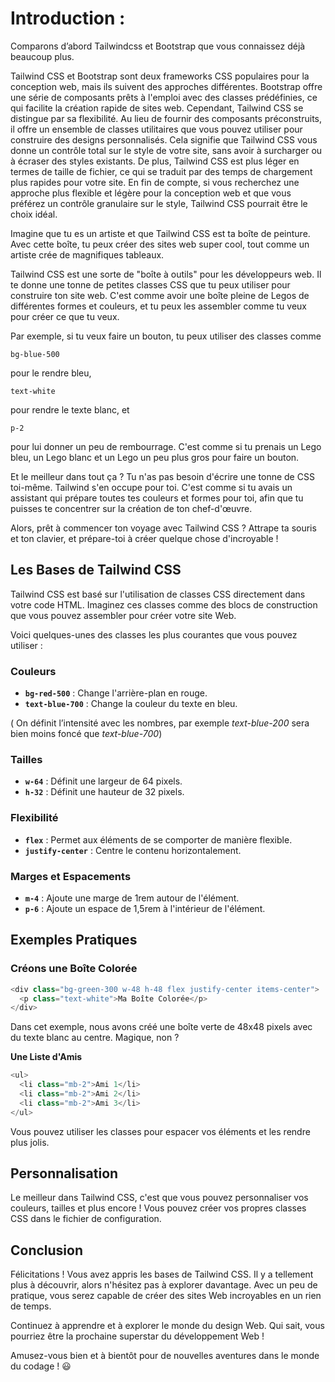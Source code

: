 # **Introduction :**

Comparons d’abord Tailwindcss et Bootstrap que vous connaissez déjà beaucoup plus. 

Tailwind CSS et Bootstrap sont deux frameworks CSS populaires pour la conception web, mais ils suivent des approches différentes. Bootstrap offre une série de composants prêts à l'emploi avec des classes prédéfinies, ce qui facilite la création rapide de sites web. Cependant, Tailwind CSS se distingue par sa flexibilité. Au lieu de fournir des composants préconstruits, il offre un ensemble de classes utilitaires que vous pouvez utiliser pour construire des designs personnalisés. Cela signifie que Tailwind CSS vous donne un contrôle total sur le style de votre site, sans avoir à surcharger ou à écraser des styles existants. De plus, Tailwind CSS est plus léger en termes de taille de fichier, ce qui se traduit par des temps de chargement plus rapides pour votre site. En fin de compte, si vous recherchez une approche plus flexible et légère pour la conception web et que vous préférez un contrôle granulaire sur le style, Tailwind CSS pourrait être le choix idéal.

Imagine que tu es un artiste et que Tailwind CSS est ta boîte de peinture. Avec cette boîte, tu peux créer des sites web super cool, tout comme un artiste crée de magnifiques tableaux. 

Tailwind CSS est une sorte de "boîte à outils" pour les développeurs web. Il te donne une tonne de petites classes CSS que tu peux utiliser pour construire ton site web. C'est comme avoir une boîte pleine de Legos de différentes formes et couleurs, et tu peux les assembler comme tu veux pour créer ce que tu veux.

Par exemple, si tu veux faire un bouton, tu peux utiliser des classes comme

```
bg-blue-500
```

pour le rendre bleu,

```
text-white
```

pour rendre le texte blanc, et

```
p-2
```

pour lui donner un peu de rembourrage. C'est comme si tu prenais un Lego bleu, un Lego blanc et un Lego un peu plus gros pour faire un bouton.

Et le meilleur dans tout ça ? Tu n'as pas besoin d'écrire une tonne de CSS toi-même. Tailwind s'en occupe pour toi. C'est comme si tu avais un assistant qui prépare toutes tes couleurs et formes pour toi, afin que tu puisses te concentrer sur la création de ton chef-d'œuvre.

Alors, prêt à commencer ton voyage avec Tailwind CSS ? Attrape ta souris et ton clavier, et prépare-toi à créer quelque chose d'incroyable !

## **Les Bases de Tailwind CSS**

Tailwind CSS est basé sur l'utilisation de classes CSS directement dans votre code HTML. Imaginez ces classes comme des blocs de construction que vous pouvez assembler pour créer votre site Web.

Voici quelques-unes des classes les plus courantes que vous pouvez utiliser :

### **Couleurs**

- **`bg-red-500`** : Change l'arrière-plan en rouge.
- **`text-blue-700`** : Change la couleur du texte en bleu.

( On définit l’intensité avec les nombres, par exemple *text-blue-200* sera bien moins foncé que *text-blue-700*)

### **Tailles**

- **`w-64`** : Définit une largeur de 64 pixels.
- **`h-32`** : Définit une hauteur de 32 pixels.

### **Flexibilité**

- **`flex`** : Permet aux éléments de se comporter de manière flexible.
- **`justify-center`** : Centre le contenu horizontalement.

### **Marges et Espacements**

- **`m-4`** : Ajoute une marge de 1rem autour de l'élément.
- **`p-6`** : Ajoute un espace de 1,5rem à l'intérieur de l'élément.

## **Exemples Pratiques**

### **Créons une Boîte Colorée**

```php
<div class="bg-green-300 w-48 h-48 flex justify-center items-center">
  <p class="text-white">Ma Boîte Colorée</p>
</div>
```

Dans cet exemple, nous avons créé une boîte verte de 48x48 pixels avec du texte blanc au centre. Magique, non ?

**Une Liste d'Amis**

```php
<ul>
  <li class="mb-2">Ami 1</li>
  <li class="mb-2">Ami 2</li>
  <li class="mb-2">Ami 3</li>
</ul>
```

Vous pouvez utiliser les classes pour espacer vos éléments et les rendre plus jolis.

## **Personnalisation**

Le meilleur dans Tailwind CSS, c'est que vous pouvez personnaliser vos couleurs, tailles et plus encore ! Vous pouvez créer vos propres classes CSS dans le fichier de configuration.

## **Conclusion**

Félicitations ! Vous avez appris les bases de Tailwind CSS. Il y a tellement plus à découvrir, alors n'hésitez pas à explorer davantage. Avec un peu de pratique, vous serez capable de créer des sites Web incroyables en un rien de temps.

Continuez à apprendre et à explorer le monde du design Web. Qui sait, vous pourriez être la prochaine superstar du développement Web !

Amusez-vous bien et à bientôt pour de nouvelles aventures dans le monde du codage ! 😃